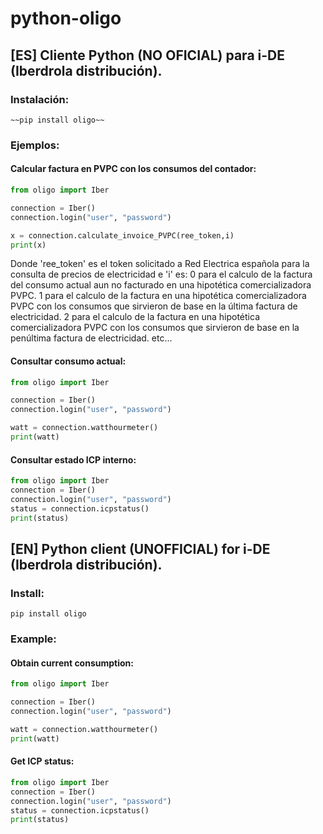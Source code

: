 # python-oligo

## [ES] Cliente Python (NO OFICIAL) para i-DE (Iberdrola distribución).
### Instalación:

```
~~pip install oligo~~
```
### Ejemplos:
#### Calcular factura en PVPC con los consumos del contador:

```python
from oligo import Iber

connection = Iber()
connection.login("user", "password")

x = connection.calculate_invoice_PVPC(ree_token,i)
print(x)
```
Donde 'ree_token' es el token solicitado a Red Electrica española para la consulta de precios de electricidad e 'i' es:
0 para el calculo de la factura del consumo actual aun no facturado en una hipotética comercializadora PVPC.
1 para el calculo de la factura en una hipotética comercializadora PVPC con los consumos que sirvieron de base en la última factura de electricidad.
2 para el calculo de la factura en una hipotética comercializadora PVPC con los consumos que sirvieron de base en la penúltima factura de electricidad.
etc...

#### Consultar consumo actual:

```python
from oligo import Iber

connection = Iber()
connection.login("user", "password")

watt = connection.watthourmeter()
print(watt)
```
#### Consultar estado ICP interno:

```python
from oligo import Iber
connection = Iber()
connection.login("user", "password")
status = connection.icpstatus()
print(status)
```
## [EN] Python client (UNOFFICIAL) for i-DE (Iberdrola distribución).
### Install:

```
pip install oligo
```
### Example:
#### Obtain current consumption:

```python
from oligo import Iber

connection = Iber()
connection.login("user", "password")

watt = connection.watthourmeter()
print(watt)
```
#### Get ICP status:

```python
from oligo import Iber
connection = Iber()
connection.login("user", "password")
status = connection.icpstatus()
print(status)
```
